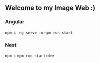 ## Welcome to my Image Web :)

### Angular 
`npm i `
`ng serve -o`
`npm run start`

### Nest
`npm i`
`npm run start:dev`